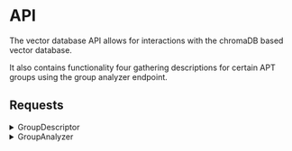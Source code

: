# API

The vector database API allows for interactions with the chromaDB based vector database.

It also contains functionality four gathering descriptions for certain APT groups using the group analyzer endpoint.

## Requests

<details>

<summary>GroupDescriptor</summary>

### POST

Retrieve a dictionary containing descriptions for given APT groups.
(Group names shall be separated by ':')

#### Request

```json
{
    "groups": "<GROUP_NAMES>",
}
```

#### Response
```json
{
    "descriptor": {
        "<GROUP_NAME>": "<DESCRIPTION>"
    },
}
```


</details>

<details>

<summary>GroupAnalyzer</summary>

### GET

Retrieve an analyzed response of APT groups and vector database distances sourced from database based on given prompt.

#### Request

```json
{
    "prompt": "<VECTOR_DB_PROMPT>",
}
```

#### Response
```json
{
    "response": "<VECTOR_DB_RESPONSE>"
}
```
